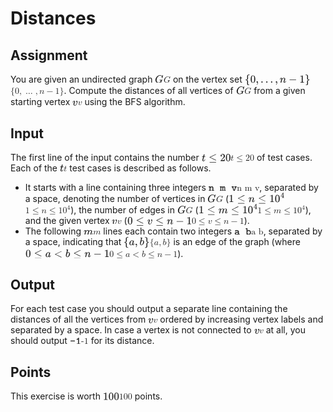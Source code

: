 # Distances
## Assignment
<p>You are given an undirected graph <span><mjx-container class="MathJax CtxtMenu_Attached_0" jax="SVG" tabindex="0" ctxtmenu_counter="111" style="position: relative;"><svg xmlns="http://www.w3.org/2000/svg" width="1.778ex" height="1.645ex" role="img" focusable="false" viewBox="0 -705 786 727" xmlns:xlink="http://www.w3.org/1999/xlink" aria-hidden="true" style="vertical-align: -0.05ex;"><defs><path id="MJX-112-TEX-I-1D43A" d="M50 252Q50 367 117 473T286 641T490 704Q580 704 633 653Q642 643 648 636T656 626L657 623Q660 623 684 649Q691 655 699 663T715 679T725 690L740 705H746Q760 705 760 698Q760 694 728 561Q692 422 692 421Q690 416 687 415T669 413H653Q647 419 647 422Q647 423 648 429T650 449T651 481Q651 552 619 605T510 659Q492 659 471 656T418 643T357 615T294 567T236 496T189 394T158 260Q156 242 156 221Q156 173 170 136T206 79T256 45T308 28T353 24Q407 24 452 47T514 106Q517 114 529 161T541 214Q541 222 528 224T468 227H431Q425 233 425 235T427 254Q431 267 437 273H454Q494 271 594 271Q634 271 659 271T695 272T707 272Q721 272 721 263Q721 261 719 249Q714 230 709 228Q706 227 694 227Q674 227 653 224Q646 221 643 215T629 164Q620 131 614 108Q589 6 586 3Q584 1 581 1Q571 1 553 21T530 52Q530 53 528 52T522 47Q448 -22 322 -22Q201 -22 126 55T50 252Z"></path></defs><g stroke="currentColor" fill="currentColor" stroke-width="0" transform="scale(1,-1)"><g data-mml-node="math"><g data-mml-node="mi"><use data-c="1D43A" xlink:href="#MJX-112-TEX-I-1D43A"></use></g></g></g></svg><mjx-assistive-mml unselectable="on" display="inline"><math xmlns="http://www.w3.org/1998/Math/MathML"><mi>G</mi></math></mjx-assistive-mml></mjx-container></span> on the vertex set <span><mjx-container class="MathJax CtxtMenu_Attached_0" jax="SVG" tabindex="0" ctxtmenu_counter="112" style="position: relative;"><svg xmlns="http://www.w3.org/2000/svg" width="13.689ex" height="2.262ex" role="img" focusable="false" viewBox="0 -750 6050.4 1000" xmlns:xlink="http://www.w3.org/1999/xlink" aria-hidden="true" style="vertical-align: -0.566ex;"><defs><path id="MJX-113-TEX-N-7B" d="M434 -231Q434 -244 428 -250H410Q281 -250 230 -184Q225 -177 222 -172T217 -161T213 -148T211 -133T210 -111T209 -84T209 -47T209 0Q209 21 209 53Q208 142 204 153Q203 154 203 155Q189 191 153 211T82 231Q71 231 68 234T65 250T68 266T82 269Q116 269 152 289T203 345Q208 356 208 377T209 529V579Q209 634 215 656T244 698Q270 724 324 740Q361 748 377 749Q379 749 390 749T408 750H428Q434 744 434 732Q434 719 431 716Q429 713 415 713Q362 710 332 689T296 647Q291 634 291 499V417Q291 370 288 353T271 314Q240 271 184 255L170 250L184 245Q202 239 220 230T262 196T290 137Q291 131 291 1Q291 -134 296 -147Q306 -174 339 -192T415 -213Q429 -213 431 -216Q434 -219 434 -231Z"></path><path id="MJX-113-TEX-N-30" d="M96 585Q152 666 249 666Q297 666 345 640T423 548Q460 465 460 320Q460 165 417 83Q397 41 362 16T301 -15T250 -22Q224 -22 198 -16T137 16T82 83Q39 165 39 320Q39 494 96 585ZM321 597Q291 629 250 629Q208 629 178 597Q153 571 145 525T137 333Q137 175 145 125T181 46Q209 16 250 16Q290 16 318 46Q347 76 354 130T362 333Q362 478 354 524T321 597Z"></path><path id="MJX-113-TEX-N-2C" d="M78 35T78 60T94 103T137 121Q165 121 187 96T210 8Q210 -27 201 -60T180 -117T154 -158T130 -185T117 -194Q113 -194 104 -185T95 -172Q95 -168 106 -156T131 -126T157 -76T173 -3V9L172 8Q170 7 167 6T161 3T152 1T140 0Q113 0 96 17Z"></path><path id="MJX-113-TEX-N-2026" d="M78 60Q78 84 95 102T138 120Q162 120 180 104T199 61Q199 36 182 18T139 0T96 17T78 60ZM525 60Q525 84 542 102T585 120Q609 120 627 104T646 61Q646 36 629 18T586 0T543 17T525 60ZM972 60Q972 84 989 102T1032 120Q1056 120 1074 104T1093 61Q1093 36 1076 18T1033 0T990 17T972 60Z"></path><path id="MJX-113-TEX-I-1D45B" d="M21 287Q22 293 24 303T36 341T56 388T89 425T135 442Q171 442 195 424T225 390T231 369Q231 367 232 367L243 378Q304 442 382 442Q436 442 469 415T503 336T465 179T427 52Q427 26 444 26Q450 26 453 27Q482 32 505 65T540 145Q542 153 560 153Q580 153 580 145Q580 144 576 130Q568 101 554 73T508 17T439 -10Q392 -10 371 17T350 73Q350 92 386 193T423 345Q423 404 379 404H374Q288 404 229 303L222 291L189 157Q156 26 151 16Q138 -11 108 -11Q95 -11 87 -5T76 7T74 17Q74 30 112 180T152 343Q153 348 153 366Q153 405 129 405Q91 405 66 305Q60 285 60 284Q58 278 41 278H27Q21 284 21 287Z"></path><path id="MJX-113-TEX-N-2212" d="M84 237T84 250T98 270H679Q694 262 694 250T679 230H98Q84 237 84 250Z"></path><path id="MJX-113-TEX-N-31" d="M213 578L200 573Q186 568 160 563T102 556H83V602H102Q149 604 189 617T245 641T273 663Q275 666 285 666Q294 666 302 660V361L303 61Q310 54 315 52T339 48T401 46H427V0H416Q395 3 257 3Q121 3 100 0H88V46H114Q136 46 152 46T177 47T193 50T201 52T207 57T213 61V578Z"></path><path id="MJX-113-TEX-N-7D" d="M65 731Q65 745 68 747T88 750Q171 750 216 725T279 670Q288 649 289 635T291 501Q292 362 293 357Q306 312 345 291T417 269Q428 269 431 266T434 250T431 234T417 231Q380 231 345 210T298 157Q293 143 292 121T291 -28V-79Q291 -134 285 -156T256 -198Q202 -250 89 -250Q71 -250 68 -247T65 -230Q65 -224 65 -223T66 -218T69 -214T77 -213Q91 -213 108 -210T146 -200T183 -177T207 -139Q208 -134 209 3L210 139Q223 196 280 230Q315 247 330 250Q305 257 280 270Q225 304 212 352L210 362L209 498Q208 635 207 640Q195 680 154 696T77 713Q68 713 67 716T65 731Z"></path></defs><g stroke="currentColor" fill="currentColor" stroke-width="0" transform="scale(1,-1)"><g data-mml-node="math"><g data-mml-node="mo"><use data-c="7B" xlink:href="#MJX-113-TEX-N-7B"></use></g><g data-mml-node="mn" transform="translate(500,0)"><use data-c="30" xlink:href="#MJX-113-TEX-N-30"></use></g><g data-mml-node="mo" transform="translate(1000,0)"><use data-c="2C" xlink:href="#MJX-113-TEX-N-2C"></use></g><g data-mml-node="mo" transform="translate(1444.7,0)"><use data-c="2026" xlink:href="#MJX-113-TEX-N-2026"></use></g><g data-mml-node="mo" transform="translate(2783.3,0)"><use data-c="2C" xlink:href="#MJX-113-TEX-N-2C"></use></g><g data-mml-node="mi" transform="translate(3228,0)"><use data-c="1D45B" xlink:href="#MJX-113-TEX-I-1D45B"></use></g><g data-mml-node="mo" transform="translate(4050.2,0)"><use data-c="2212" xlink:href="#MJX-113-TEX-N-2212"></use></g><g data-mml-node="mn" transform="translate(5050.4,0)"><use data-c="31" xlink:href="#MJX-113-TEX-N-31"></use></g><g data-mml-node="mo" transform="translate(5550.4,0)"><use data-c="7D" xlink:href="#MJX-113-TEX-N-7D"></use></g></g></g></svg><mjx-assistive-mml unselectable="on" display="inline"><math xmlns="http://www.w3.org/1998/Math/MathML"><mo fence="false" stretchy="false">{</mo><mn>0</mn><mo>,</mo><mo>…</mo><mo>,</mo><mi>n</mi><mo>−</mo><mn>1</mn><mo fence="false" stretchy="false">}</mo></math></mjx-assistive-mml></mjx-container></span>.
Compute the distances of all vertices of <span><mjx-container class="MathJax CtxtMenu_Attached_0" jax="SVG" tabindex="0" ctxtmenu_counter="113" style="position: relative;"><svg xmlns="http://www.w3.org/2000/svg" width="1.778ex" height="1.645ex" role="img" focusable="false" viewBox="0 -705 786 727" xmlns:xlink="http://www.w3.org/1999/xlink" aria-hidden="true" style="vertical-align: -0.05ex;"><defs><path id="MJX-114-TEX-I-1D43A" d="M50 252Q50 367 117 473T286 641T490 704Q580 704 633 653Q642 643 648 636T656 626L657 623Q660 623 684 649Q691 655 699 663T715 679T725 690L740 705H746Q760 705 760 698Q760 694 728 561Q692 422 692 421Q690 416 687 415T669 413H653Q647 419 647 422Q647 423 648 429T650 449T651 481Q651 552 619 605T510 659Q492 659 471 656T418 643T357 615T294 567T236 496T189 394T158 260Q156 242 156 221Q156 173 170 136T206 79T256 45T308 28T353 24Q407 24 452 47T514 106Q517 114 529 161T541 214Q541 222 528 224T468 227H431Q425 233 425 235T427 254Q431 267 437 273H454Q494 271 594 271Q634 271 659 271T695 272T707 272Q721 272 721 263Q721 261 719 249Q714 230 709 228Q706 227 694 227Q674 227 653 224Q646 221 643 215T629 164Q620 131 614 108Q589 6 586 3Q584 1 581 1Q571 1 553 21T530 52Q530 53 528 52T522 47Q448 -22 322 -22Q201 -22 126 55T50 252Z"></path></defs><g stroke="currentColor" fill="currentColor" stroke-width="0" transform="scale(1,-1)"><g data-mml-node="math"><g data-mml-node="mi"><use data-c="1D43A" xlink:href="#MJX-114-TEX-I-1D43A"></use></g></g></g></svg><mjx-assistive-mml unselectable="on" display="inline"><math xmlns="http://www.w3.org/1998/Math/MathML"><mi>G</mi></math></mjx-assistive-mml></mjx-container></span> from a given starting vertex <span><mjx-container class="MathJax CtxtMenu_Attached_0" jax="SVG" tabindex="0" ctxtmenu_counter="114" style="position: relative;"><svg xmlns="http://www.w3.org/2000/svg" width="1.097ex" height="1.027ex" role="img" focusable="false" viewBox="0 -443 485 454" xmlns:xlink="http://www.w3.org/1999/xlink" aria-hidden="true" style="vertical-align: -0.025ex;"><defs><path id="MJX-115-TEX-I-1D463" d="M173 380Q173 405 154 405Q130 405 104 376T61 287Q60 286 59 284T58 281T56 279T53 278T49 278T41 278H27Q21 284 21 287Q21 294 29 316T53 368T97 419T160 441Q202 441 225 417T249 361Q249 344 246 335Q246 329 231 291T200 202T182 113Q182 86 187 69Q200 26 250 26Q287 26 319 60T369 139T398 222T409 277Q409 300 401 317T383 343T365 361T357 383Q357 405 376 424T417 443Q436 443 451 425T467 367Q467 340 455 284T418 159T347 40T241 -11Q177 -11 139 22Q102 54 102 117Q102 148 110 181T151 298Q173 362 173 380Z"></path></defs><g stroke="currentColor" fill="currentColor" stroke-width="0" transform="scale(1,-1)"><g data-mml-node="math"><g data-mml-node="mi"><use data-c="1D463" xlink:href="#MJX-115-TEX-I-1D463"></use></g></g></g></svg><mjx-assistive-mml unselectable="on" display="inline"><math xmlns="http://www.w3.org/1998/Math/MathML"><mi>v</mi></math></mjx-assistive-mml></mjx-container></span>
using the BFS algorithm.</p>
<h2>Input</h2>
<p>The first line of the input contains the number <span><mjx-container class="MathJax CtxtMenu_Attached_0" jax="SVG" tabindex="0" ctxtmenu_counter="115" style="position: relative;"><svg xmlns="http://www.w3.org/2000/svg" width="6.096ex" height="1.819ex" role="img" focusable="false" viewBox="0 -666 2694.6 804" xmlns:xlink="http://www.w3.org/1999/xlink" aria-hidden="true" style="vertical-align: -0.312ex;"><defs><path id="MJX-116-TEX-I-1D461" d="M26 385Q19 392 19 395Q19 399 22 411T27 425Q29 430 36 430T87 431H140L159 511Q162 522 166 540T173 566T179 586T187 603T197 615T211 624T229 626Q247 625 254 615T261 596Q261 589 252 549T232 470L222 433Q222 431 272 431H323Q330 424 330 420Q330 398 317 385H210L174 240Q135 80 135 68Q135 26 162 26Q197 26 230 60T283 144Q285 150 288 151T303 153H307Q322 153 322 145Q322 142 319 133Q314 117 301 95T267 48T216 6T155 -11Q125 -11 98 4T59 56Q57 64 57 83V101L92 241Q127 382 128 383Q128 385 77 385H26Z"></path><path id="MJX-116-TEX-N-2264" d="M674 636Q682 636 688 630T694 615T687 601Q686 600 417 472L151 346L399 228Q687 92 691 87Q694 81 694 76Q694 58 676 56H670L382 192Q92 329 90 331Q83 336 83 348Q84 359 96 365Q104 369 382 500T665 634Q669 636 674 636ZM84 -118Q84 -108 99 -98H678Q694 -104 694 -118Q694 -130 679 -138H98Q84 -131 84 -118Z"></path><path id="MJX-116-TEX-N-32" d="M109 429Q82 429 66 447T50 491Q50 562 103 614T235 666Q326 666 387 610T449 465Q449 422 429 383T381 315T301 241Q265 210 201 149L142 93L218 92Q375 92 385 97Q392 99 409 186V189H449V186Q448 183 436 95T421 3V0H50V19V31Q50 38 56 46T86 81Q115 113 136 137Q145 147 170 174T204 211T233 244T261 278T284 308T305 340T320 369T333 401T340 431T343 464Q343 527 309 573T212 619Q179 619 154 602T119 569T109 550Q109 549 114 549Q132 549 151 535T170 489Q170 464 154 447T109 429Z"></path><path id="MJX-116-TEX-N-30" d="M96 585Q152 666 249 666Q297 666 345 640T423 548Q460 465 460 320Q460 165 417 83Q397 41 362 16T301 -15T250 -22Q224 -22 198 -16T137 16T82 83Q39 165 39 320Q39 494 96 585ZM321 597Q291 629 250 629Q208 629 178 597Q153 571 145 525T137 333Q137 175 145 125T181 46Q209 16 250 16Q290 16 318 46Q347 76 354 130T362 333Q362 478 354 524T321 597Z"></path></defs><g stroke="currentColor" fill="currentColor" stroke-width="0" transform="scale(1,-1)"><g data-mml-node="math"><g data-mml-node="mi"><use data-c="1D461" xlink:href="#MJX-116-TEX-I-1D461"></use></g><g data-mml-node="mo" transform="translate(638.8,0)"><use data-c="2264" xlink:href="#MJX-116-TEX-N-2264"></use></g><g data-mml-node="mn" transform="translate(1694.6,0)"><use data-c="32" xlink:href="#MJX-116-TEX-N-32"></use><use data-c="30" xlink:href="#MJX-116-TEX-N-30" transform="translate(500,0)"></use></g></g></g></svg><mjx-assistive-mml unselectable="on" display="inline"><math xmlns="http://www.w3.org/1998/Math/MathML"><mi>t</mi><mo>≤</mo><mn>20</mn></math></mjx-assistive-mml></mjx-container></span> of test cases.
Each of the <span><mjx-container class="MathJax CtxtMenu_Attached_0" jax="SVG" tabindex="0" ctxtmenu_counter="116" style="position: relative;"><svg xmlns="http://www.w3.org/2000/svg" width="0.817ex" height="1.441ex" role="img" focusable="false" viewBox="0 -626 361 637" xmlns:xlink="http://www.w3.org/1999/xlink" aria-hidden="true" style="vertical-align: -0.025ex;"><defs><path id="MJX-117-TEX-I-1D461" d="M26 385Q19 392 19 395Q19 399 22 411T27 425Q29 430 36 430T87 431H140L159 511Q162 522 166 540T173 566T179 586T187 603T197 615T211 624T229 626Q247 625 254 615T261 596Q261 589 252 549T232 470L222 433Q222 431 272 431H323Q330 424 330 420Q330 398 317 385H210L174 240Q135 80 135 68Q135 26 162 26Q197 26 230 60T283 144Q285 150 288 151T303 153H307Q322 153 322 145Q322 142 319 133Q314 117 301 95T267 48T216 6T155 -11Q125 -11 98 4T59 56Q57 64 57 83V101L92 241Q127 382 128 383Q128 385 77 385H26Z"></path></defs><g stroke="currentColor" fill="currentColor" stroke-width="0" transform="scale(1,-1)"><g data-mml-node="math"><g data-mml-node="mi"><use data-c="1D461" xlink:href="#MJX-117-TEX-I-1D461"></use></g></g></g></svg><mjx-assistive-mml unselectable="on" display="inline"><math xmlns="http://www.w3.org/1998/Math/MathML"><mi>t</mi></math></mjx-assistive-mml></mjx-container></span> test cases is described as follows.</p>
<ul>
<li>It starts with a line containing three integers <span><mjx-container class="MathJax CtxtMenu_Attached_0" jax="SVG" tabindex="0" ctxtmenu_counter="117" style="position: relative;"><svg xmlns="http://www.w3.org/2000/svg" width="5.939ex" height="0.986ex" role="img" focusable="false" viewBox="0 -436 2625 436" xmlns:xlink="http://www.w3.org/1999/xlink" aria-hidden="true" style="vertical-align: 0px;"><defs><path id="MJX-118-TEX-M-1D697" d="M89 431Q94 431 105 431T122 432Q173 432 173 399Q173 394 175 394Q176 394 190 404T233 425T298 436Q343 436 371 423Q411 402 423 365T436 265Q436 257 436 239T435 211V198V76H498Q512 67 516 60T520 38Q520 9 498 1H308Q286 9 286 32V38V45Q286 65 303 73Q309 76 329 76H351V188Q351 204 351 230T352 266Q352 321 341 341T288 361Q253 361 222 341T176 274L174 264L173 170V76H236Q250 67 254 60T258 38Q258 9 236 1H27Q4 8 4 38Q4 53 8 60T27 76H89V355H58L27 356Q4 363 4 393Q4 408 8 415T27 431H89Z"></path><path id="MJX-118-TEX-M-A0" d=""></path><path id="MJX-118-TEX-M-1D696" d="M133 76Q156 74 164 67T172 38Q172 9 151 1H11Q-12 8 -12 38Q-12 61 5 73Q10 75 28 76H45V355H28Q10 356 5 358Q-12 370 -12 393Q-12 419 11 431H52H70Q91 431 100 427T116 405Q163 436 200 436Q255 436 281 390L285 394Q289 398 292 400T301 407T314 415T329 423T346 429T366 434T389 436H392Q425 436 448 411Q469 390 474 360T480 268V232V203V76H497Q520 74 528 67T536 38Q536 9 515 1H396Q374 9 374 32V38Q374 73 402 76H409V191V242Q409 317 404 339T375 361Q343 361 323 332T299 264Q298 258 298 165V76H315Q338 74 346 67T354 38Q354 9 333 1H214Q192 9 192 32V38Q192 73 220 76H227V191V242Q227 317 222 339T193 361Q161 361 141 332T117 264Q116 258 116 165V76H133Z"></path><path id="MJX-118-TEX-M-1D69F" d="M24 392Q24 417 36 424T79 432Q85 432 103 432T132 431H215Q229 422 233 415T237 393Q237 355 198 355H193H172L262 77L352 355H331H323Q288 355 288 393Q288 409 291 415T310 431H478Q491 423 495 416T500 393Q500 364 478 356L452 355H426L374 190Q320 24 318 20Q307 -4 273 -4H262H251Q217 -4 206 20Q204 24 150 190L98 355H72L47 356Q24 363 24 392Z"></path></defs><g stroke="currentColor" fill="currentColor" stroke-width="0" transform="scale(1,-1)"><g data-mml-node="math"><g data-mml-node="mtext"><use data-c="1D697" xlink:href="#MJX-118-TEX-M-1D697"></use><use data-c="A0" xlink:href="#MJX-118-TEX-M-A0" transform="translate(525,0)"></use><use data-c="1D696" xlink:href="#MJX-118-TEX-M-1D696" transform="translate(1050,0)"></use><use data-c="A0" xlink:href="#MJX-118-TEX-M-A0" transform="translate(1575,0)"></use><use data-c="1D69F" xlink:href="#MJX-118-TEX-M-1D69F" transform="translate(2100,0)"></use></g></g></g></svg><mjx-assistive-mml unselectable="on" display="inline"><math xmlns="http://www.w3.org/1998/Math/MathML"><mtext mathvariant="monospace">n&nbsp;m&nbsp;v</mtext></math></mjx-assistive-mml></mjx-container></span>,
separated by a space, denoting the number of vertices in <span><mjx-container class="MathJax CtxtMenu_Attached_0" jax="SVG" tabindex="0" ctxtmenu_counter="118" style="position: relative;"><svg xmlns="http://www.w3.org/2000/svg" width="1.778ex" height="1.645ex" role="img" focusable="false" viewBox="0 -705 786 727" xmlns:xlink="http://www.w3.org/1999/xlink" aria-hidden="true" style="vertical-align: -0.05ex;"><defs><path id="MJX-119-TEX-I-1D43A" d="M50 252Q50 367 117 473T286 641T490 704Q580 704 633 653Q642 643 648 636T656 626L657 623Q660 623 684 649Q691 655 699 663T715 679T725 690L740 705H746Q760 705 760 698Q760 694 728 561Q692 422 692 421Q690 416 687 415T669 413H653Q647 419 647 422Q647 423 648 429T650 449T651 481Q651 552 619 605T510 659Q492 659 471 656T418 643T357 615T294 567T236 496T189 394T158 260Q156 242 156 221Q156 173 170 136T206 79T256 45T308 28T353 24Q407 24 452 47T514 106Q517 114 529 161T541 214Q541 222 528 224T468 227H431Q425 233 425 235T427 254Q431 267 437 273H454Q494 271 594 271Q634 271 659 271T695 272T707 272Q721 272 721 263Q721 261 719 249Q714 230 709 228Q706 227 694 227Q674 227 653 224Q646 221 643 215T629 164Q620 131 614 108Q589 6 586 3Q584 1 581 1Q571 1 553 21T530 52Q530 53 528 52T522 47Q448 -22 322 -22Q201 -22 126 55T50 252Z"></path></defs><g stroke="currentColor" fill="currentColor" stroke-width="0" transform="scale(1,-1)"><g data-mml-node="math"><g data-mml-node="mi"><use data-c="1D43A" xlink:href="#MJX-119-TEX-I-1D43A"></use></g></g></g></svg><mjx-assistive-mml unselectable="on" display="inline"><math xmlns="http://www.w3.org/1998/Math/MathML"><mi>G</mi></math></mjx-assistive-mml></mjx-container></span> (<span><mjx-container class="MathJax CtxtMenu_Attached_0" jax="SVG" tabindex="0" ctxtmenu_counter="119" style="position: relative;"><svg xmlns="http://www.w3.org/2000/svg" width="11.773ex" height="2.285ex" role="img" focusable="false" viewBox="0 -871.8 5203.7 1009.8" xmlns:xlink="http://www.w3.org/1999/xlink" aria-hidden="true" style="vertical-align: -0.312ex;"><defs><path id="MJX-120-TEX-N-31" d="M213 578L200 573Q186 568 160 563T102 556H83V602H102Q149 604 189 617T245 641T273 663Q275 666 285 666Q294 666 302 660V361L303 61Q310 54 315 52T339 48T401 46H427V0H416Q395 3 257 3Q121 3 100 0H88V46H114Q136 46 152 46T177 47T193 50T201 52T207 57T213 61V578Z"></path><path id="MJX-120-TEX-N-2264" d="M674 636Q682 636 688 630T694 615T687 601Q686 600 417 472L151 346L399 228Q687 92 691 87Q694 81 694 76Q694 58 676 56H670L382 192Q92 329 90 331Q83 336 83 348Q84 359 96 365Q104 369 382 500T665 634Q669 636 674 636ZM84 -118Q84 -108 99 -98H678Q694 -104 694 -118Q694 -130 679 -138H98Q84 -131 84 -118Z"></path><path id="MJX-120-TEX-I-1D45B" d="M21 287Q22 293 24 303T36 341T56 388T89 425T135 442Q171 442 195 424T225 390T231 369Q231 367 232 367L243 378Q304 442 382 442Q436 442 469 415T503 336T465 179T427 52Q427 26 444 26Q450 26 453 27Q482 32 505 65T540 145Q542 153 560 153Q580 153 580 145Q580 144 576 130Q568 101 554 73T508 17T439 -10Q392 -10 371 17T350 73Q350 92 386 193T423 345Q423 404 379 404H374Q288 404 229 303L222 291L189 157Q156 26 151 16Q138 -11 108 -11Q95 -11 87 -5T76 7T74 17Q74 30 112 180T152 343Q153 348 153 366Q153 405 129 405Q91 405 66 305Q60 285 60 284Q58 278 41 278H27Q21 284 21 287Z"></path><path id="MJX-120-TEX-N-30" d="M96 585Q152 666 249 666Q297 666 345 640T423 548Q460 465 460 320Q460 165 417 83Q397 41 362 16T301 -15T250 -22Q224 -22 198 -16T137 16T82 83Q39 165 39 320Q39 494 96 585ZM321 597Q291 629 250 629Q208 629 178 597Q153 571 145 525T137 333Q137 175 145 125T181 46Q209 16 250 16Q290 16 318 46Q347 76 354 130T362 333Q362 478 354 524T321 597Z"></path><path id="MJX-120-TEX-N-34" d="M462 0Q444 3 333 3Q217 3 199 0H190V46H221Q241 46 248 46T265 48T279 53T286 61Q287 63 287 115V165H28V211L179 442Q332 674 334 675Q336 677 355 677H373L379 671V211H471V165H379V114Q379 73 379 66T385 54Q393 47 442 46H471V0H462ZM293 211V545L74 212L183 211H293Z"></path></defs><g stroke="currentColor" fill="currentColor" stroke-width="0" transform="scale(1,-1)"><g data-mml-node="math"><g data-mml-node="mn"><use data-c="31" xlink:href="#MJX-120-TEX-N-31"></use></g><g data-mml-node="mo" transform="translate(777.8,0)"><use data-c="2264" xlink:href="#MJX-120-TEX-N-2264"></use></g><g data-mml-node="mi" transform="translate(1833.6,0)"><use data-c="1D45B" xlink:href="#MJX-120-TEX-I-1D45B"></use></g><g data-mml-node="mo" transform="translate(2711.3,0)"><use data-c="2264" xlink:href="#MJX-120-TEX-N-2264"></use></g><g data-mml-node="msup" transform="translate(3767.1,0)"><g data-mml-node="mn"><use data-c="31" xlink:href="#MJX-120-TEX-N-31"></use><use data-c="30" xlink:href="#MJX-120-TEX-N-30" transform="translate(500,0)"></use></g><g data-mml-node="mn" transform="translate(1033,393.1) scale(0.707)"><use data-c="34" xlink:href="#MJX-120-TEX-N-34"></use></g></g></g></g></svg><mjx-assistive-mml unselectable="on" display="inline"><math xmlns="http://www.w3.org/1998/Math/MathML"><mn>1</mn><mo>≤</mo><mi>n</mi><mo>≤</mo><msup><mn>10</mn><mn>4</mn></msup></math></mjx-assistive-mml></mjx-container></span>), the number of edges in <span><mjx-container class="MathJax CtxtMenu_Attached_0" jax="SVG" tabindex="0" ctxtmenu_counter="120" style="position: relative;"><svg xmlns="http://www.w3.org/2000/svg" width="1.778ex" height="1.645ex" role="img" focusable="false" viewBox="0 -705 786 727" xmlns:xlink="http://www.w3.org/1999/xlink" aria-hidden="true" style="vertical-align: -0.05ex;"><defs><path id="MJX-121-TEX-I-1D43A" d="M50 252Q50 367 117 473T286 641T490 704Q580 704 633 653Q642 643 648 636T656 626L657 623Q660 623 684 649Q691 655 699 663T715 679T725 690L740 705H746Q760 705 760 698Q760 694 728 561Q692 422 692 421Q690 416 687 415T669 413H653Q647 419 647 422Q647 423 648 429T650 449T651 481Q651 552 619 605T510 659Q492 659 471 656T418 643T357 615T294 567T236 496T189 394T158 260Q156 242 156 221Q156 173 170 136T206 79T256 45T308 28T353 24Q407 24 452 47T514 106Q517 114 529 161T541 214Q541 222 528 224T468 227H431Q425 233 425 235T427 254Q431 267 437 273H454Q494 271 594 271Q634 271 659 271T695 272T707 272Q721 272 721 263Q721 261 719 249Q714 230 709 228Q706 227 694 227Q674 227 653 224Q646 221 643 215T629 164Q620 131 614 108Q589 6 586 3Q584 1 581 1Q571 1 553 21T530 52Q530 53 528 52T522 47Q448 -22 322 -22Q201 -22 126 55T50 252Z"></path></defs><g stroke="currentColor" fill="currentColor" stroke-width="0" transform="scale(1,-1)"><g data-mml-node="math"><g data-mml-node="mi"><use data-c="1D43A" xlink:href="#MJX-121-TEX-I-1D43A"></use></g></g></g></svg><mjx-assistive-mml unselectable="on" display="inline"><math xmlns="http://www.w3.org/1998/Math/MathML"><mi>G</mi></math></mjx-assistive-mml></mjx-container></span> (<span><mjx-container class="MathJax CtxtMenu_Attached_0" jax="SVG" tabindex="0" ctxtmenu_counter="121" style="position: relative;"><svg xmlns="http://www.w3.org/2000/svg" width="12.402ex" height="2.285ex" role="img" focusable="false" viewBox="0 -871.8 5481.7 1009.8" xmlns:xlink="http://www.w3.org/1999/xlink" aria-hidden="true" style="vertical-align: -0.312ex;"><defs><path id="MJX-122-TEX-N-31" d="M213 578L200 573Q186 568 160 563T102 556H83V602H102Q149 604 189 617T245 641T273 663Q275 666 285 666Q294 666 302 660V361L303 61Q310 54 315 52T339 48T401 46H427V0H416Q395 3 257 3Q121 3 100 0H88V46H114Q136 46 152 46T177 47T193 50T201 52T207 57T213 61V578Z"></path><path id="MJX-122-TEX-N-2264" d="M674 636Q682 636 688 630T694 615T687 601Q686 600 417 472L151 346L399 228Q687 92 691 87Q694 81 694 76Q694 58 676 56H670L382 192Q92 329 90 331Q83 336 83 348Q84 359 96 365Q104 369 382 500T665 634Q669 636 674 636ZM84 -118Q84 -108 99 -98H678Q694 -104 694 -118Q694 -130 679 -138H98Q84 -131 84 -118Z"></path><path id="MJX-122-TEX-I-1D45A" d="M21 287Q22 293 24 303T36 341T56 388T88 425T132 442T175 435T205 417T221 395T229 376L231 369Q231 367 232 367L243 378Q303 442 384 442Q401 442 415 440T441 433T460 423T475 411T485 398T493 385T497 373T500 364T502 357L510 367Q573 442 659 442Q713 442 746 415T780 336Q780 285 742 178T704 50Q705 36 709 31T724 26Q752 26 776 56T815 138Q818 149 821 151T837 153Q857 153 857 145Q857 144 853 130Q845 101 831 73T785 17T716 -10Q669 -10 648 17T627 73Q627 92 663 193T700 345Q700 404 656 404H651Q565 404 506 303L499 291L466 157Q433 26 428 16Q415 -11 385 -11Q372 -11 364 -4T353 8T350 18Q350 29 384 161L420 307Q423 322 423 345Q423 404 379 404H374Q288 404 229 303L222 291L189 157Q156 26 151 16Q138 -11 108 -11Q95 -11 87 -5T76 7T74 17Q74 30 112 181Q151 335 151 342Q154 357 154 369Q154 405 129 405Q107 405 92 377T69 316T57 280Q55 278 41 278H27Q21 284 21 287Z"></path><path id="MJX-122-TEX-N-30" d="M96 585Q152 666 249 666Q297 666 345 640T423 548Q460 465 460 320Q460 165 417 83Q397 41 362 16T301 -15T250 -22Q224 -22 198 -16T137 16T82 83Q39 165 39 320Q39 494 96 585ZM321 597Q291 629 250 629Q208 629 178 597Q153 571 145 525T137 333Q137 175 145 125T181 46Q209 16 250 16Q290 16 318 46Q347 76 354 130T362 333Q362 478 354 524T321 597Z"></path><path id="MJX-122-TEX-N-34" d="M462 0Q444 3 333 3Q217 3 199 0H190V46H221Q241 46 248 46T265 48T279 53T286 61Q287 63 287 115V165H28V211L179 442Q332 674 334 675Q336 677 355 677H373L379 671V211H471V165H379V114Q379 73 379 66T385 54Q393 47 442 46H471V0H462ZM293 211V545L74 212L183 211H293Z"></path></defs><g stroke="currentColor" fill="currentColor" stroke-width="0" transform="scale(1,-1)"><g data-mml-node="math"><g data-mml-node="mn"><use data-c="31" xlink:href="#MJX-122-TEX-N-31"></use></g><g data-mml-node="mo" transform="translate(777.8,0)"><use data-c="2264" xlink:href="#MJX-122-TEX-N-2264"></use></g><g data-mml-node="mi" transform="translate(1833.6,0)"><use data-c="1D45A" xlink:href="#MJX-122-TEX-I-1D45A"></use></g><g data-mml-node="mo" transform="translate(2989.3,0)"><use data-c="2264" xlink:href="#MJX-122-TEX-N-2264"></use></g><g data-mml-node="msup" transform="translate(4045.1,0)"><g data-mml-node="mn"><use data-c="31" xlink:href="#MJX-122-TEX-N-31"></use><use data-c="30" xlink:href="#MJX-122-TEX-N-30" transform="translate(500,0)"></use></g><g data-mml-node="mn" transform="translate(1033,393.1) scale(0.707)"><use data-c="34" xlink:href="#MJX-122-TEX-N-34"></use></g></g></g></g></svg><mjx-assistive-mml unselectable="on" display="inline"><math xmlns="http://www.w3.org/1998/Math/MathML"><mn>1</mn><mo>≤</mo><mi>m</mi><mo>≤</mo><msup><mn>10</mn><mn>4</mn></msup></math></mjx-assistive-mml></mjx-container></span>), and the
given vertex <span><mjx-container class="MathJax CtxtMenu_Attached_0" jax="SVG" tabindex="0" ctxtmenu_counter="122" style="position: relative;"><svg xmlns="http://www.w3.org/2000/svg" width="1.097ex" height="1.027ex" role="img" focusable="false" viewBox="0 -443 485 454" xmlns:xlink="http://www.w3.org/1999/xlink" aria-hidden="true" style="vertical-align: -0.025ex;"><defs><path id="MJX-123-TEX-I-1D463" d="M173 380Q173 405 154 405Q130 405 104 376T61 287Q60 286 59 284T58 281T56 279T53 278T49 278T41 278H27Q21 284 21 287Q21 294 29 316T53 368T97 419T160 441Q202 441 225 417T249 361Q249 344 246 335Q246 329 231 291T200 202T182 113Q182 86 187 69Q200 26 250 26Q287 26 319 60T369 139T398 222T409 277Q409 300 401 317T383 343T365 361T357 383Q357 405 376 424T417 443Q436 443 451 425T467 367Q467 340 455 284T418 159T347 40T241 -11Q177 -11 139 22Q102 54 102 117Q102 148 110 181T151 298Q173 362 173 380Z"></path></defs><g stroke="currentColor" fill="currentColor" stroke-width="0" transform="scale(1,-1)"><g data-mml-node="math"><g data-mml-node="mi"><use data-c="1D463" xlink:href="#MJX-123-TEX-I-1D463"></use></g></g></g></svg><mjx-assistive-mml unselectable="on" display="inline"><math xmlns="http://www.w3.org/1998/Math/MathML"><mi>v</mi></math></mjx-assistive-mml></mjx-container></span> (<span><mjx-container class="MathJax CtxtMenu_Attached_0" jax="SVG" tabindex="0" ctxtmenu_counter="123" style="position: relative;"><svg xmlns="http://www.w3.org/2000/svg" width="13.517ex" height="1.819ex" role="img" focusable="false" viewBox="0 -666 5974.6 804" xmlns:xlink="http://www.w3.org/1999/xlink" aria-hidden="true" style="vertical-align: -0.312ex;"><defs><path id="MJX-124-TEX-N-30" d="M96 585Q152 666 249 666Q297 666 345 640T423 548Q460 465 460 320Q460 165 417 83Q397 41 362 16T301 -15T250 -22Q224 -22 198 -16T137 16T82 83Q39 165 39 320Q39 494 96 585ZM321 597Q291 629 250 629Q208 629 178 597Q153 571 145 525T137 333Q137 175 145 125T181 46Q209 16 250 16Q290 16 318 46Q347 76 354 130T362 333Q362 478 354 524T321 597Z"></path><path id="MJX-124-TEX-N-2264" d="M674 636Q682 636 688 630T694 615T687 601Q686 600 417 472L151 346L399 228Q687 92 691 87Q694 81 694 76Q694 58 676 56H670L382 192Q92 329 90 331Q83 336 83 348Q84 359 96 365Q104 369 382 500T665 634Q669 636 674 636ZM84 -118Q84 -108 99 -98H678Q694 -104 694 -118Q694 -130 679 -138H98Q84 -131 84 -118Z"></path><path id="MJX-124-TEX-I-1D463" d="M173 380Q173 405 154 405Q130 405 104 376T61 287Q60 286 59 284T58 281T56 279T53 278T49 278T41 278H27Q21 284 21 287Q21 294 29 316T53 368T97 419T160 441Q202 441 225 417T249 361Q249 344 246 335Q246 329 231 291T200 202T182 113Q182 86 187 69Q200 26 250 26Q287 26 319 60T369 139T398 222T409 277Q409 300 401 317T383 343T365 361T357 383Q357 405 376 424T417 443Q436 443 451 425T467 367Q467 340 455 284T418 159T347 40T241 -11Q177 -11 139 22Q102 54 102 117Q102 148 110 181T151 298Q173 362 173 380Z"></path><path id="MJX-124-TEX-I-1D45B" d="M21 287Q22 293 24 303T36 341T56 388T89 425T135 442Q171 442 195 424T225 390T231 369Q231 367 232 367L243 378Q304 442 382 442Q436 442 469 415T503 336T465 179T427 52Q427 26 444 26Q450 26 453 27Q482 32 505 65T540 145Q542 153 560 153Q580 153 580 145Q580 144 576 130Q568 101 554 73T508 17T439 -10Q392 -10 371 17T350 73Q350 92 386 193T423 345Q423 404 379 404H374Q288 404 229 303L222 291L189 157Q156 26 151 16Q138 -11 108 -11Q95 -11 87 -5T76 7T74 17Q74 30 112 180T152 343Q153 348 153 366Q153 405 129 405Q91 405 66 305Q60 285 60 284Q58 278 41 278H27Q21 284 21 287Z"></path><path id="MJX-124-TEX-N-2212" d="M84 237T84 250T98 270H679Q694 262 694 250T679 230H98Q84 237 84 250Z"></path><path id="MJX-124-TEX-N-31" d="M213 578L200 573Q186 568 160 563T102 556H83V602H102Q149 604 189 617T245 641T273 663Q275 666 285 666Q294 666 302 660V361L303 61Q310 54 315 52T339 48T401 46H427V0H416Q395 3 257 3Q121 3 100 0H88V46H114Q136 46 152 46T177 47T193 50T201 52T207 57T213 61V578Z"></path></defs><g stroke="currentColor" fill="currentColor" stroke-width="0" transform="scale(1,-1)"><g data-mml-node="math"><g data-mml-node="mn"><use data-c="30" xlink:href="#MJX-124-TEX-N-30"></use></g><g data-mml-node="mo" transform="translate(777.8,0)"><use data-c="2264" xlink:href="#MJX-124-TEX-N-2264"></use></g><g data-mml-node="mi" transform="translate(1833.6,0)"><use data-c="1D463" xlink:href="#MJX-124-TEX-I-1D463"></use></g><g data-mml-node="mo" transform="translate(2596.3,0)"><use data-c="2264" xlink:href="#MJX-124-TEX-N-2264"></use></g><g data-mml-node="mi" transform="translate(3652.1,0)"><use data-c="1D45B" xlink:href="#MJX-124-TEX-I-1D45B"></use></g><g data-mml-node="mo" transform="translate(4474.3,0)"><use data-c="2212" xlink:href="#MJX-124-TEX-N-2212"></use></g><g data-mml-node="mn" transform="translate(5474.6,0)"><use data-c="31" xlink:href="#MJX-124-TEX-N-31"></use></g></g></g></svg><mjx-assistive-mml unselectable="on" display="inline"><math xmlns="http://www.w3.org/1998/Math/MathML"><mn>0</mn><mo>≤</mo><mi>v</mi><mo>≤</mo><mi>n</mi><mo>−</mo><mn>1</mn></math></mjx-assistive-mml></mjx-container></span>).</li>
<li>The following <span><mjx-container class="MathJax CtxtMenu_Attached_0" jax="SVG" tabindex="0" ctxtmenu_counter="124" style="position: relative;"><svg xmlns="http://www.w3.org/2000/svg" width="1.986ex" height="1.025ex" role="img" focusable="false" viewBox="0 -442 878 453" xmlns:xlink="http://www.w3.org/1999/xlink" aria-hidden="true" style="vertical-align: -0.025ex;"><defs><path id="MJX-125-TEX-I-1D45A" d="M21 287Q22 293 24 303T36 341T56 388T88 425T132 442T175 435T205 417T221 395T229 376L231 369Q231 367 232 367L243 378Q303 442 384 442Q401 442 415 440T441 433T460 423T475 411T485 398T493 385T497 373T500 364T502 357L510 367Q573 442 659 442Q713 442 746 415T780 336Q780 285 742 178T704 50Q705 36 709 31T724 26Q752 26 776 56T815 138Q818 149 821 151T837 153Q857 153 857 145Q857 144 853 130Q845 101 831 73T785 17T716 -10Q669 -10 648 17T627 73Q627 92 663 193T700 345Q700 404 656 404H651Q565 404 506 303L499 291L466 157Q433 26 428 16Q415 -11 385 -11Q372 -11 364 -4T353 8T350 18Q350 29 384 161L420 307Q423 322 423 345Q423 404 379 404H374Q288 404 229 303L222 291L189 157Q156 26 151 16Q138 -11 108 -11Q95 -11 87 -5T76 7T74 17Q74 30 112 181Q151 335 151 342Q154 357 154 369Q154 405 129 405Q107 405 92 377T69 316T57 280Q55 278 41 278H27Q21 284 21 287Z"></path></defs><g stroke="currentColor" fill="currentColor" stroke-width="0" transform="scale(1,-1)"><g data-mml-node="math"><g data-mml-node="mi"><use data-c="1D45A" xlink:href="#MJX-125-TEX-I-1D45A"></use></g></g></g></svg><mjx-assistive-mml unselectable="on" display="inline"><math xmlns="http://www.w3.org/1998/Math/MathML"><mi>m</mi></math></mjx-assistive-mml></mjx-container></span> lines each contain two integers <span><mjx-container class="MathJax CtxtMenu_Attached_0" jax="SVG" tabindex="0" ctxtmenu_counter="125" style="position: relative;"><svg xmlns="http://www.w3.org/2000/svg" width="3.563ex" height="1.396ex" role="img" focusable="false" viewBox="0 -611 1575 617" xmlns:xlink="http://www.w3.org/1999/xlink" aria-hidden="true" style="vertical-align: -0.014ex;"><defs><path id="MJX-126-TEX-M-1D68A" d="M126 306Q105 306 90 321T74 359Q74 439 211 439Q268 439 276 438Q343 426 383 390T430 306Q431 301 431 190V81Q446 79 465 78T492 76T509 72T521 60T524 38Q524 11 506 3Q502 1 466 1Q426 1 406 5T379 14T355 36L345 30Q284 -6 205 -6Q135 -6 92 39T48 141Q48 182 79 212T158 256T252 278T342 285H347V290Q347 315 325 335T267 362Q258 363 224 363Q189 363 185 362H179L178 358Q178 353 178 352T176 345T174 337T170 330T165 322T158 316T150 311T139 308T126 306ZM132 140Q132 115 157 93T224 70Q269 70 302 87T344 133Q346 139 347 175V211H339Q256 209 194 190T132 140Z"></path><path id="MJX-126-TEX-M-A0" d=""></path><path id="MJX-126-TEX-M-1D68B" d="M4 573Q4 596 15 603T52 611H90H124Q146 611 155 608T171 591Q173 586 173 491V396L182 402Q217 424 256 431Q280 437 309 437Q376 437 434 379T492 217Q492 162 473 118T422 47T358 8T293 -6Q229 -6 174 38Q171 13 163 7T135 1H131H122Q99 1 90 23L89 279V535H58L27 536Q4 543 4 573ZM409 215Q409 269 377 315T283 361Q255 361 224 344T177 297L173 290V167Q189 124 213 97T278 70Q330 70 369 111T409 215Z"></path></defs><g stroke="currentColor" fill="currentColor" stroke-width="0" transform="scale(1,-1)"><g data-mml-node="math"><g data-mml-node="mtext"><use data-c="1D68A" xlink:href="#MJX-126-TEX-M-1D68A"></use><use data-c="A0" xlink:href="#MJX-126-TEX-M-A0" transform="translate(525,0)"></use><use data-c="1D68B" xlink:href="#MJX-126-TEX-M-1D68B" transform="translate(1050,0)"></use></g></g></g></svg><mjx-assistive-mml unselectable="on" display="inline"><math xmlns="http://www.w3.org/1998/Math/MathML"><mtext mathvariant="monospace">a&nbsp;b</mtext></math></mjx-assistive-mml></mjx-container></span>,
separated by a space, indicating that <span><mjx-container class="MathJax CtxtMenu_Attached_0" jax="SVG" tabindex="0" ctxtmenu_counter="126" style="position: relative;"><svg xmlns="http://www.w3.org/2000/svg" width="5.436ex" height="2.262ex" role="img" focusable="false" viewBox="0 -750 2402.7 1000" xmlns:xlink="http://www.w3.org/1999/xlink" aria-hidden="true" style="vertical-align: -0.566ex;"><defs><path id="MJX-127-TEX-N-7B" d="M434 -231Q434 -244 428 -250H410Q281 -250 230 -184Q225 -177 222 -172T217 -161T213 -148T211 -133T210 -111T209 -84T209 -47T209 0Q209 21 209 53Q208 142 204 153Q203 154 203 155Q189 191 153 211T82 231Q71 231 68 234T65 250T68 266T82 269Q116 269 152 289T203 345Q208 356 208 377T209 529V579Q209 634 215 656T244 698Q270 724 324 740Q361 748 377 749Q379 749 390 749T408 750H428Q434 744 434 732Q434 719 431 716Q429 713 415 713Q362 710 332 689T296 647Q291 634 291 499V417Q291 370 288 353T271 314Q240 271 184 255L170 250L184 245Q202 239 220 230T262 196T290 137Q291 131 291 1Q291 -134 296 -147Q306 -174 339 -192T415 -213Q429 -213 431 -216Q434 -219 434 -231Z"></path><path id="MJX-127-TEX-I-1D44E" d="M33 157Q33 258 109 349T280 441Q331 441 370 392Q386 422 416 422Q429 422 439 414T449 394Q449 381 412 234T374 68Q374 43 381 35T402 26Q411 27 422 35Q443 55 463 131Q469 151 473 152Q475 153 483 153H487Q506 153 506 144Q506 138 501 117T481 63T449 13Q436 0 417 -8Q409 -10 393 -10Q359 -10 336 5T306 36L300 51Q299 52 296 50Q294 48 292 46Q233 -10 172 -10Q117 -10 75 30T33 157ZM351 328Q351 334 346 350T323 385T277 405Q242 405 210 374T160 293Q131 214 119 129Q119 126 119 118T118 106Q118 61 136 44T179 26Q217 26 254 59T298 110Q300 114 325 217T351 328Z"></path><path id="MJX-127-TEX-N-2C" d="M78 35T78 60T94 103T137 121Q165 121 187 96T210 8Q210 -27 201 -60T180 -117T154 -158T130 -185T117 -194Q113 -194 104 -185T95 -172Q95 -168 106 -156T131 -126T157 -76T173 -3V9L172 8Q170 7 167 6T161 3T152 1T140 0Q113 0 96 17Z"></path><path id="MJX-127-TEX-I-1D44F" d="M73 647Q73 657 77 670T89 683Q90 683 161 688T234 694Q246 694 246 685T212 542Q204 508 195 472T180 418L176 399Q176 396 182 402Q231 442 283 442Q345 442 383 396T422 280Q422 169 343 79T173 -11Q123 -11 82 27T40 150V159Q40 180 48 217T97 414Q147 611 147 623T109 637Q104 637 101 637H96Q86 637 83 637T76 640T73 647ZM336 325V331Q336 405 275 405Q258 405 240 397T207 376T181 352T163 330L157 322L136 236Q114 150 114 114Q114 66 138 42Q154 26 178 26Q211 26 245 58Q270 81 285 114T318 219Q336 291 336 325Z"></path><path id="MJX-127-TEX-N-7D" d="M65 731Q65 745 68 747T88 750Q171 750 216 725T279 670Q288 649 289 635T291 501Q292 362 293 357Q306 312 345 291T417 269Q428 269 431 266T434 250T431 234T417 231Q380 231 345 210T298 157Q293 143 292 121T291 -28V-79Q291 -134 285 -156T256 -198Q202 -250 89 -250Q71 -250 68 -247T65 -230Q65 -224 65 -223T66 -218T69 -214T77 -213Q91 -213 108 -210T146 -200T183 -177T207 -139Q208 -134 209 3L210 139Q223 196 280 230Q315 247 330 250Q305 257 280 270Q225 304 212 352L210 362L209 498Q208 635 207 640Q195 680 154 696T77 713Q68 713 67 716T65 731Z"></path></defs><g stroke="currentColor" fill="currentColor" stroke-width="0" transform="scale(1,-1)"><g data-mml-node="math"><g data-mml-node="mo"><use data-c="7B" xlink:href="#MJX-127-TEX-N-7B"></use></g><g data-mml-node="mi" transform="translate(500,0)"><use data-c="1D44E" xlink:href="#MJX-127-TEX-I-1D44E"></use></g><g data-mml-node="mo" transform="translate(1029,0)"><use data-c="2C" xlink:href="#MJX-127-TEX-N-2C"></use></g><g data-mml-node="mi" transform="translate(1473.7,0)"><use data-c="1D44F" xlink:href="#MJX-127-TEX-I-1D44F"></use></g><g data-mml-node="mo" transform="translate(1902.7,0)"><use data-c="7D" xlink:href="#MJX-127-TEX-N-7D"></use></g></g></g></svg><mjx-assistive-mml unselectable="on" display="inline"><math xmlns="http://www.w3.org/1998/Math/MathML"><mo fence="false" stretchy="false">{</mo><mi>a</mi><mo>,</mo><mi>b</mi><mo fence="false" stretchy="false">}</mo></math></mjx-assistive-mml></mjx-container></span> is an edge of the graph
(where <span><mjx-container class="MathJax CtxtMenu_Attached_0" jax="SVG" tabindex="0" ctxtmenu_counter="127" style="position: relative;"><svg xmlns="http://www.w3.org/2000/svg" width="17.604ex" height="1.882ex" role="img" focusable="false" viewBox="0 -694 7781.1 832" xmlns:xlink="http://www.w3.org/1999/xlink" aria-hidden="true" style="vertical-align: -0.312ex;"><defs><path id="MJX-128-TEX-N-30" d="M96 585Q152 666 249 666Q297 666 345 640T423 548Q460 465 460 320Q460 165 417 83Q397 41 362 16T301 -15T250 -22Q224 -22 198 -16T137 16T82 83Q39 165 39 320Q39 494 96 585ZM321 597Q291 629 250 629Q208 629 178 597Q153 571 145 525T137 333Q137 175 145 125T181 46Q209 16 250 16Q290 16 318 46Q347 76 354 130T362 333Q362 478 354 524T321 597Z"></path><path id="MJX-128-TEX-N-2264" d="M674 636Q682 636 688 630T694 615T687 601Q686 600 417 472L151 346L399 228Q687 92 691 87Q694 81 694 76Q694 58 676 56H670L382 192Q92 329 90 331Q83 336 83 348Q84 359 96 365Q104 369 382 500T665 634Q669 636 674 636ZM84 -118Q84 -108 99 -98H678Q694 -104 694 -118Q694 -130 679 -138H98Q84 -131 84 -118Z"></path><path id="MJX-128-TEX-I-1D44E" d="M33 157Q33 258 109 349T280 441Q331 441 370 392Q386 422 416 422Q429 422 439 414T449 394Q449 381 412 234T374 68Q374 43 381 35T402 26Q411 27 422 35Q443 55 463 131Q469 151 473 152Q475 153 483 153H487Q506 153 506 144Q506 138 501 117T481 63T449 13Q436 0 417 -8Q409 -10 393 -10Q359 -10 336 5T306 36L300 51Q299 52 296 50Q294 48 292 46Q233 -10 172 -10Q117 -10 75 30T33 157ZM351 328Q351 334 346 350T323 385T277 405Q242 405 210 374T160 293Q131 214 119 129Q119 126 119 118T118 106Q118 61 136 44T179 26Q217 26 254 59T298 110Q300 114 325 217T351 328Z"></path><path id="MJX-128-TEX-N-3C" d="M694 -11T694 -19T688 -33T678 -40Q671 -40 524 29T234 166L90 235Q83 240 83 250Q83 261 91 266Q664 540 678 540Q681 540 687 534T694 519T687 505Q686 504 417 376L151 250L417 124Q686 -4 687 -5Q694 -11 694 -19Z"></path><path id="MJX-128-TEX-I-1D44F" d="M73 647Q73 657 77 670T89 683Q90 683 161 688T234 694Q246 694 246 685T212 542Q204 508 195 472T180 418L176 399Q176 396 182 402Q231 442 283 442Q345 442 383 396T422 280Q422 169 343 79T173 -11Q123 -11 82 27T40 150V159Q40 180 48 217T97 414Q147 611 147 623T109 637Q104 637 101 637H96Q86 637 83 637T76 640T73 647ZM336 325V331Q336 405 275 405Q258 405 240 397T207 376T181 352T163 330L157 322L136 236Q114 150 114 114Q114 66 138 42Q154 26 178 26Q211 26 245 58Q270 81 285 114T318 219Q336 291 336 325Z"></path><path id="MJX-128-TEX-I-1D45B" d="M21 287Q22 293 24 303T36 341T56 388T89 425T135 442Q171 442 195 424T225 390T231 369Q231 367 232 367L243 378Q304 442 382 442Q436 442 469 415T503 336T465 179T427 52Q427 26 444 26Q450 26 453 27Q482 32 505 65T540 145Q542 153 560 153Q580 153 580 145Q580 144 576 130Q568 101 554 73T508 17T439 -10Q392 -10 371 17T350 73Q350 92 386 193T423 345Q423 404 379 404H374Q288 404 229 303L222 291L189 157Q156 26 151 16Q138 -11 108 -11Q95 -11 87 -5T76 7T74 17Q74 30 112 180T152 343Q153 348 153 366Q153 405 129 405Q91 405 66 305Q60 285 60 284Q58 278 41 278H27Q21 284 21 287Z"></path><path id="MJX-128-TEX-N-2212" d="M84 237T84 250T98 270H679Q694 262 694 250T679 230H98Q84 237 84 250Z"></path><path id="MJX-128-TEX-N-31" d="M213 578L200 573Q186 568 160 563T102 556H83V602H102Q149 604 189 617T245 641T273 663Q275 666 285 666Q294 666 302 660V361L303 61Q310 54 315 52T339 48T401 46H427V0H416Q395 3 257 3Q121 3 100 0H88V46H114Q136 46 152 46T177 47T193 50T201 52T207 57T213 61V578Z"></path></defs><g stroke="currentColor" fill="currentColor" stroke-width="0" transform="scale(1,-1)"><g data-mml-node="math"><g data-mml-node="mn"><use data-c="30" xlink:href="#MJX-128-TEX-N-30"></use></g><g data-mml-node="mo" transform="translate(777.8,0)"><use data-c="2264" xlink:href="#MJX-128-TEX-N-2264"></use></g><g data-mml-node="mi" transform="translate(1833.6,0)"><use data-c="1D44E" xlink:href="#MJX-128-TEX-I-1D44E"></use></g><g data-mml-node="mo" transform="translate(2640.3,0)"><use data-c="3C" xlink:href="#MJX-128-TEX-N-3C"></use></g><g data-mml-node="mi" transform="translate(3696.1,0)"><use data-c="1D44F" xlink:href="#MJX-128-TEX-I-1D44F"></use></g><g data-mml-node="mo" transform="translate(4402.9,0)"><use data-c="2264" xlink:href="#MJX-128-TEX-N-2264"></use></g><g data-mml-node="mi" transform="translate(5458.7,0)"><use data-c="1D45B" xlink:href="#MJX-128-TEX-I-1D45B"></use></g><g data-mml-node="mo" transform="translate(6280.9,0)"><use data-c="2212" xlink:href="#MJX-128-TEX-N-2212"></use></g><g data-mml-node="mn" transform="translate(7281.1,0)"><use data-c="31" xlink:href="#MJX-128-TEX-N-31"></use></g></g></g></svg><mjx-assistive-mml unselectable="on" display="inline"><math xmlns="http://www.w3.org/1998/Math/MathML"><mn>0</mn><mo>≤</mo><mi>a</mi><mo>&lt;</mo><mi>b</mi><mo>≤</mo><mi>n</mi><mo>−</mo><mn>1</mn></math></mjx-assistive-mml></mjx-container></span>).</li>
</ul>
<h2>Output</h2>
<p>For each test case you should output a separate line containing the distances
of all the vertices from <span><mjx-container class="MathJax CtxtMenu_Attached_0" jax="SVG" tabindex="0" ctxtmenu_counter="128" style="position: relative;"><svg xmlns="http://www.w3.org/2000/svg" width="1.097ex" height="1.027ex" role="img" focusable="false" viewBox="0 -443 485 454" xmlns:xlink="http://www.w3.org/1999/xlink" aria-hidden="true" style="vertical-align: -0.025ex;"><defs><path id="MJX-129-TEX-I-1D463" d="M173 380Q173 405 154 405Q130 405 104 376T61 287Q60 286 59 284T58 281T56 279T53 278T49 278T41 278H27Q21 284 21 287Q21 294 29 316T53 368T97 419T160 441Q202 441 225 417T249 361Q249 344 246 335Q246 329 231 291T200 202T182 113Q182 86 187 69Q200 26 250 26Q287 26 319 60T369 139T398 222T409 277Q409 300 401 317T383 343T365 361T357 383Q357 405 376 424T417 443Q436 443 451 425T467 367Q467 340 455 284T418 159T347 40T241 -11Q177 -11 139 22Q102 54 102 117Q102 148 110 181T151 298Q173 362 173 380Z"></path></defs><g stroke="currentColor" fill="currentColor" stroke-width="0" transform="scale(1,-1)"><g data-mml-node="math"><g data-mml-node="mi"><use data-c="1D463" xlink:href="#MJX-129-TEX-I-1D463"></use></g></g></g></svg><mjx-assistive-mml unselectable="on" display="inline"><math xmlns="http://www.w3.org/1998/Math/MathML"><mi>v</mi></math></mjx-assistive-mml></mjx-container></span> ordered by increasing vertex labels and separated
by a space. In case a vertex is not connected to <span><mjx-container class="MathJax CtxtMenu_Attached_0" jax="SVG" tabindex="0" ctxtmenu_counter="129" style="position: relative;"><svg xmlns="http://www.w3.org/2000/svg" width="1.097ex" height="1.027ex" role="img" focusable="false" viewBox="0 -443 485 454" xmlns:xlink="http://www.w3.org/1999/xlink" aria-hidden="true" style="vertical-align: -0.025ex;"><defs><path id="MJX-130-TEX-I-1D463" d="M173 380Q173 405 154 405Q130 405 104 376T61 287Q60 286 59 284T58 281T56 279T53 278T49 278T41 278H27Q21 284 21 287Q21 294 29 316T53 368T97 419T160 441Q202 441 225 417T249 361Q249 344 246 335Q246 329 231 291T200 202T182 113Q182 86 187 69Q200 26 250 26Q287 26 319 60T369 139T398 222T409 277Q409 300 401 317T383 343T365 361T357 383Q357 405 376 424T417 443Q436 443 451 425T467 367Q467 340 455 284T418 159T347 40T241 -11Q177 -11 139 22Q102 54 102 117Q102 148 110 181T151 298Q173 362 173 380Z"></path></defs><g stroke="currentColor" fill="currentColor" stroke-width="0" transform="scale(1,-1)"><g data-mml-node="math"><g data-mml-node="mi"><use data-c="1D463" xlink:href="#MJX-130-TEX-I-1D463"></use></g></g></g></svg><mjx-assistive-mml unselectable="on" display="inline"><math xmlns="http://www.w3.org/1998/Math/MathML"><mi>v</mi></math></mjx-assistive-mml></mjx-container></span> at all, you should output
<span><mjx-container class="MathJax CtxtMenu_Attached_0" jax="SVG" tabindex="0" ctxtmenu_counter="130" style="position: relative;"><svg xmlns="http://www.w3.org/2000/svg" width="2.376ex" height="1.407ex" role="img" focusable="false" viewBox="0 -622 1050 622" xmlns:xlink="http://www.w3.org/1999/xlink" aria-hidden="true" style="vertical-align: 0px;"><defs><path id="MJX-131-TEX-M-2D" d="M57 306Q57 333 86 341H438Q468 332 468 306T438 271H86Q57 280 57 306Z"></path><path id="MJX-131-TEX-M-1D7F7" d="M99 461Q99 470 99 474T104 487T120 498T151 502Q213 517 251 596Q264 622 283 622Q308 622 319 597V76H373H401Q428 76 439 69T450 38Q450 11 428 1H127Q104 10 104 38Q104 62 115 69T153 76H181H235V269Q235 461 234 461Q184 426 137 424H133Q124 424 119 425T109 431T99 447V461Z"></path></defs><g stroke="currentColor" fill="currentColor" stroke-width="0" transform="scale(1,-1)"><g data-mml-node="math"><g data-mml-node="mtext"><use data-c="2D" xlink:href="#MJX-131-TEX-M-2D"></use><use data-c="1D7F7" xlink:href="#MJX-131-TEX-M-1D7F7" transform="translate(525,0)"></use></g></g></g></svg><mjx-assistive-mml unselectable="on" display="inline"><math xmlns="http://www.w3.org/1998/Math/MathML"><mtext mathvariant="monospace">-1</mtext></math></mjx-assistive-mml></mjx-container></span> for its distance.</p>
<h2>Points</h2>
<p>This exercise is worth <span><mjx-container class="MathJax CtxtMenu_Attached_0" jax="SVG" tabindex="0" ctxtmenu_counter="131" style="position: relative;"><svg xmlns="http://www.w3.org/2000/svg" width="3.394ex" height="1.557ex" role="img" focusable="false" viewBox="0 -666 1500 688" xmlns:xlink="http://www.w3.org/1999/xlink" aria-hidden="true" style="vertical-align: -0.05ex;"><defs><path id="MJX-132-TEX-N-31" d="M213 578L200 573Q186 568 160 563T102 556H83V602H102Q149 604 189 617T245 641T273 663Q275 666 285 666Q294 666 302 660V361L303 61Q310 54 315 52T339 48T401 46H427V0H416Q395 3 257 3Q121 3 100 0H88V46H114Q136 46 152 46T177 47T193 50T201 52T207 57T213 61V578Z"></path><path id="MJX-132-TEX-N-30" d="M96 585Q152 666 249 666Q297 666 345 640T423 548Q460 465 460 320Q460 165 417 83Q397 41 362 16T301 -15T250 -22Q224 -22 198 -16T137 16T82 83Q39 165 39 320Q39 494 96 585ZM321 597Q291 629 250 629Q208 629 178 597Q153 571 145 525T137 333Q137 175 145 125T181 46Q209 16 250 16Q290 16 318 46Q347 76 354 130T362 333Q362 478 354 524T321 597Z"></path></defs><g stroke="currentColor" fill="currentColor" stroke-width="0" transform="scale(1,-1)"><g data-mml-node="math"><g data-mml-node="mn"><use data-c="31" xlink:href="#MJX-132-TEX-N-31"></use><use data-c="30" xlink:href="#MJX-132-TEX-N-30" transform="translate(500,0)"></use><use data-c="30" xlink:href="#MJX-132-TEX-N-30" transform="translate(1000,0)"></use></g></g></g></svg><mjx-assistive-mml unselectable="on" display="inline"><math xmlns="http://www.w3.org/1998/Math/MathML"><mn>100</mn></math></mjx-assistive-mml></mjx-container></span> points.</p></div></div>
